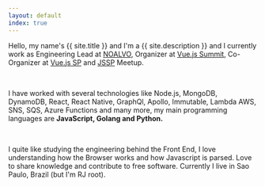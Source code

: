 ```yaml
---
layout: default
index: true
---
```


Hello, my name's {{ site.title }} and I'm a {{ site.description }} and I currently work as Engineering Lead at [NOALVO](https://midianoalvo.com.br/), Organizer at [Vue.js Summit](https://vuejssummit.com/), Co-Organizer at [Vue.js SP](https://www.meetup.com/VueJS-SP) and [JSSP](https://www.meetup.com/Javascript-SP) Meetup.

<br />

I have worked with several technologies like Node.js, MongoDB, DynamoDB, React, React Native, GraphQl, Apollo, Immutable, Lambda AWS, SNS, SQS, Azure Functions and many more, my main programming languages are **JavaScript, Golang and Python.**

<br />

I quite like studying the engineering behind the Front End, I love understanding how the Browser works and how Javascript is parsed. Love to share knowledge and contribute to free software. Currently I live in Sao Paulo, Brazil (but I'm RJ root).  

